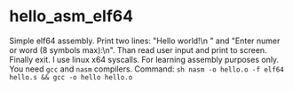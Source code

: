 # hello_asm_elf64
Simple elf64 assembly. Print two lines: "Hello world!\n " and  "Enter numer or word (8 symbols max):\n". 
Than read user input and print to screen. Finally exit. 
I use linux x64 syscalls.
For learning assembly purposes only.
You need ``gcc`` and ``nasm`` compilers.
Command:
``sh
nasm -o hello.o -f elf64 hello.s && gcc -o hello hello.o
`` 
